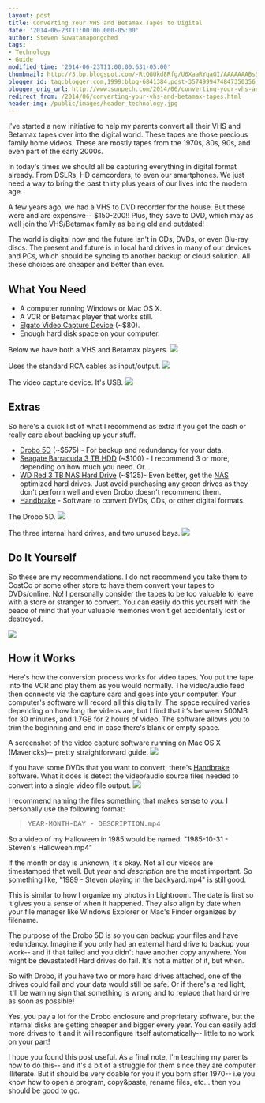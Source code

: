 ```yaml
---
layout: post
title: Converting Your VHS and Betamax Tapes to Digital
date: '2014-06-23T11:00:00.000-05:00'
author: Steven Suwatanapongched
tags:
- Technology
- Guide
modified_time: '2014-06-23T11:00:00.631-05:00'
thumbnail: http://3.bp.blogspot.com/-RtQGUkd8Rfg/U6XaaRYqaGI/AAAAAAABs5Q/mPNDpV1RyZI/s600/2014-06-21+at+14-07-46.jpg
blogger_id: tag:blogger.com,1999:blog-6841384.post-3574999474847350356
blogger_orig_url: http://www.sunpech.com/2014/06/converting-your-vhs-and-betamax-tapes.html
redirect_from: /2014/06/converting-your-vhs-and-betamax-tapes.html
header-img: /public/images/header_technology.jpg
---
```


I've started a new initiative to help my parents convert all their VHS and Betamax tapes over into the digital world. These tapes are those precious family home videos. These are mostly tapes from the 1970s, 80s, 90s, and even part of the early 2000s.

In today's times we should all be capturing everything in digital format already. From DSLRs, HD camcorders, to even our smartphones. We just need a way to bring the past thirty plus years of our lives into the modern age.

A few years ago, we had a VHS to DVD recorder for the house. But these were and are expensive-- $150-200!! Plus, they save to DVD, which may as well join the VHS/Betamax family as being old and outdated!

The world is digital now and the future isn't in CDs, DVDs, or even Blu-ray discs. The present and future is in local hard drives in many of our devices and PCs, which should be syncing to another backup or cloud solution. All these choices are cheaper and better than ever.

## What You Need

<ul>
  <li>A computer running Windows or Mac OS X.</li>
  <li>A VCR or Betamax player that works still.</li>
  <li><a href="http://www.amazon.com/gp/product/B0029U2YSA/ref=as_li_tl?ie=UTF8&amp;camp=1789&amp;creative=390957&amp;creativeASIN=B0029U2YSA&amp;linkCode=as2&amp;tag=sunpech-20&amp;linkId=YTDEHBWNLITWZU6H">Elgato Video Capture Device</a> (~$80).</li>
  <li>Enough hard disk space on your computer.</li>
</ul>

Below we have both a VHS and Betamax players.
<img border="0" src="http://3.bp.blogspot.com/-RtQGUkd8Rfg/U6XaaRYqaGI/AAAAAAABs5Q/mPNDpV1RyZI/s600/2014-06-21+at+14-07-46.jpg"   />

Uses the standard RCA cables as input/output.
<img border="0" src="http://4.bp.blogspot.com/-YLYksPG3fgo/U6XaZPxq2fI/AAAAAAABs5A/5hwTfyNSQew/s600/2014-06-21+at+14-06-09.jpg"   />

The video capture device. It's USB.
<img border="0" src="http://1.bp.blogspot.com/-iy1WR3F6Ny0/U6XaaECr-VI/AAAAAAABs5I/gjJ0V0o2Yp4/s600/2014-06-21+at+14-07-36.jpg"   />

## Extras

So here's a quick list of what I recommend as extra if you got the cash or really care about backing up your stuff.

<ul>
  <li><a href="http://www.amazon.com/gp/product/B008MH1JRQ/ref=as_li_tl?ie=UTF8&amp;camp=1789&amp;creative=390957&amp;creativeASIN=B008MH1JRQ&amp;linkCode=as2&amp;tag=sunpech-20&amp;linkId=IWV7U75RPBOXH6T2">Drobo 5D</a> (~$575) - For backup and redundancy for your data.</li>
  <li><a href="http://www.amazon.com/gp/product/B005T3GRLY/ref=as_li_tl?ie=UTF8&amp;camp=1789&amp;creative=390957&amp;creativeASIN=B005T3GRLY&amp;linkCode=as2&amp;tag=sunpech-20&amp;linkId=W6PRFTA4IWIC5NMA">Seagate Barracuda 3 TB HDD</a> (~$100) - I recommend 3 or more, depending on how much you need. Or...</li>
  <li><a href="http://www.amazon.com/gp/product/B008JJLW4M/ref=as_li_tl?ie=UTF8&amp;camp=1789&amp;creative=390957&amp;creativeASIN=B008JJLW4M&amp;linkCode=as2&amp;tag=sunpech-20&amp;linkId=K5LJGDT2JDTKEXN2">WD Red 3 TB NAS Hard Drive</a> (~$125)- Even better, get the <a href="http://en.wikipedia.org/wiki/Network-attached_storage">NAS</a> optimized hard drives. Just avoid purchasing any green drives as they don't perform well and even Drobo doesn't recommend them.</li>
  <li><a href="http://handbrake.fr/">Handbrake</a> - Software to convert DVDs, CDs, or other digital formats.</li>
</ul>

The Drobo 5D.
<img border="0" src="http://1.bp.blogspot.com/-jh6BYwChDAI/U6XaZOaMStI/AAAAAAABs48/Dce4erRz9-s/s600/2014-06-21+at+14-04-25.jpg"   />

The three internal hard drives, and two unused bays.
<img border="0" src="http://2.bp.blogspot.com/-VrDILhLIQzE/U6XaZAZG9qI/AAAAAAABs44/jfIgOcq3Xec/s600/2014-06-21+at+14-04-52.jpg"   />

## Do It Yourself

So these are my recommendations. I do not recommend you take them to CostCo or some other store to have them convert your tapes to DVDs/online. No! I personally consider the tapes to be too valuable to leave with a store or stranger to convert. You can easily do this yourself with the peace of mind that your valuable memories won't get accidentally lost or destroyed.

<img border="0" src="http://1.bp.blogspot.com/-Y3Cce-qKRVA/U6XgDFFhTVI/AAAAAAABs5w/rvkUAwN9CaE/s600/Screen_Shot_2014-06-21_at_2_39_29_PM.jpg"   />

## How it Works

Here's how the conversion process works for video tapes. You put the tape into the VCR and play them as you would normally. The video/audio feed then connects via the capture card and goes into your computer. Your computer's software will record all this digitally. The space required varies depending on how long the videos are, but I find that it's between 500MB for 30 minutes, and 1.7GB for 2 hours of video. The software allows you to trim the beginning and end in case there's blank or empty space.

A screenshot of the video capture software running on Mac OS X (Mavericks)-- pretty straightforward guide.
<img border="0" src="http://4.bp.blogspot.com/-HzaOrPmhOGs/U6XlR6cxacI/AAAAAAABs6E/4EWKxIJsXwg/s600/elgato_screenshot.jpg"  />

If you have some DVDs that you want to convert, there's <a href="http://handbrake.fr/">Handbrake</a> software. What it does is detect the video/audio source files needed to convert into a single video file output.
<img border="0" src="http://3.bp.blogspot.com/-erMe7vskMg8/U6XkeYjuUcI/AAAAAAABs58/qp3QOJw1WUY/s600/Screen+Shot+2014-06-21+at+2.59.12+PM.png"  />

I recommend naming the files something that makes sense to you. I personally use the following format:

<blockquote class="tr_bq"><span style="font-family: Courier New, Courier, monospace;">YEAR-MONTH-DAY - DESCRIPTION.mp4</span></blockquote>

So a video of my Halloween in 1985 would be named: "1985-10-31 - Steven's Halloween.mp4"

If the month or day is unknown, it's okay. Not all our videos are timestamped that well. But <i>year</i> and <i>description</i> are the most important. So something like, "1989 - Steven playing in the backyard.mp4" is still good.

This is similar to how I organize my photos in Lightroom. The date is first so it gives you a sense of when it happened. They also align by date when your file manager like Windows Explorer or Mac's Finder organizes by filename.

The purpose of the Drobo 5D is so you can backup your files and have redundancy. Imagine if you only had an external hard drive to backup your work-- and if that failed and you didn't have another copy anywhere. You might be devastated! Hard drives do fail. It's not a matter of it, but when.

So with Drobo, if you have two or more hard drives attached, one of the drives could fail and your data would still be safe. Or if there's a red light, it'll be warning sign that something is wrong and to replace that hard drive as soon as possible!

Yes, you pay a lot for the Drobo enclosure and proprietary software, but the internal disks are getting cheaper and bigger every year. You can easily add more drives to it and it will reconfigure itself automatically-- little to no work on your part!

I hope you found this post useful. As a final note, I'm teaching my parents how to do this-- and it's a bit of a struggle for them since they are computer illiterate. But it should be very doable for you if you born after 1970-- i.e you know how to open a program, copy&amp;paste, rename files, etc... then you should be good to go.
